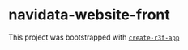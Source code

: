 # navidata-website-front

This project was bootstrapped with [`create-r3f-app`](https://github.com/utsuboco/create-r3f-app)